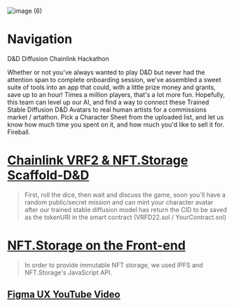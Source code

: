 ![image (6)](https://user-images.githubusercontent.com/62179036/202821821-11bd8ae5-d481-4c77-92a3-c5585bb0c61f.png)

# Navigation
D&amp;D Diffusion Chainlink Hackathon

Whether or not you've always wanted to play D&D but never had the attention span to complete onboarding session, we've assembled a sweet suite of tools into an app that could, with a little prize money and grants, save up to an hour!  Times a million players, that's a lot more fun.  Hopefully, this team can level up our AI, and find a way to connect these Trained Stable Diffusion D&D Avatars to real human artists for a commissions market / artathon.  Pick a Character Sheet from the uploaded list, and let us know how much time you spent on it, and how much you'd like to sell it for.  Fireball.

# [Chainlink VRF2 & NFT.Storage Scaffold-D&D](https://github.com/DnDnDiffusion/scaffold-dnd)

> First, roll the dice, then wait and discuss the game, soon you'll have a random public/secret mission and can mint your character avatar after our trained stable diffusion model has return the CID to be saved as the tokenURI in the smart contract (VRFD22.sol / YourContract.sol)

# [NFT.Storage on the Front-end](https://github.com/DnDnDiffusion/Front-end/blob/main/utils/web3utils.js)

> In order to provide immutable NFT storage, we used IPFS and NFT.Storage's JavaScript API.

## [Figma UX YouTube Video](https://youtu.be/CDu1zgMQ4fU)

